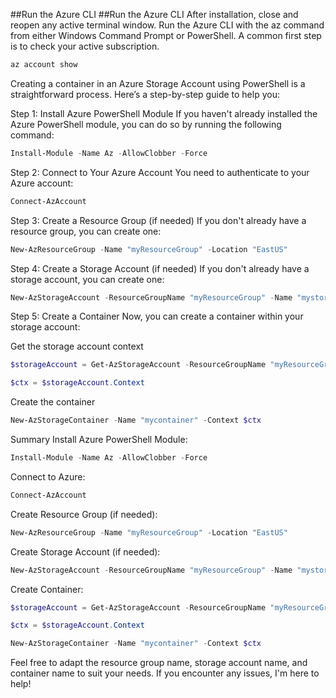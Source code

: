 ##Run the Azure CLI 
##Run the Azure CLI After installation, close and reopen any active terminal window. Run the Azure CLI with the az command from either Windows Command Prompt or PowerShell. A common first step is to check your active subscription. 
```powershell
az account show
```
Creating a container in an Azure Storage Account using PowerShell is a straightforward process. Here’s a step-by-step guide to help you:

Step 1: Install Azure PowerShell Module If you haven't already installed the Azure PowerShell module, you can do so by running the following command:
```powershell
Install-Module -Name Az -AllowClobber -Force 
```
Step 2: Connect to Your Azure Account You need to authenticate to your Azure account:
```powershell
Connect-AzAccount 
```
Step 3: Create a Resource Group (if needed) If you don't already have a resource group, you can create one:
```powershell
New-AzResourceGroup -Name "myResourceGroup" -Location "EastUS" 
```
Step 4: Create a Storage Account (if needed) If you don't already have a storage account, you can create one:
```powershell
New-AzStorageAccount -ResourceGroupName "myResourceGroup" -Name "mystorageaccount" -Location "EastUS" -SkuName "Standard_LRS"
```
Step 5: Create a Container Now, you can create a container within your storage account:

Get the storage account context
```powershell
$storageAccount = Get-AzStorageAccount -ResourceGroupName "myResourceGroup" -Name "mystorageaccount"
```
```powershell
$ctx = $storageAccount.Context
```
Create the container
```powershell
New-AzStorageContainer -Name "mycontainer" -Context $ctx
```
Summary Install Azure PowerShell Module:
```powershell
Install-Module -Name Az -AllowClobber -Force 
```
Connect to Azure: 
```powershell
Connect-AzAccount 
```
Create Resource Group (if needed): 
```powershell
New-AzResourceGroup -Name "myResourceGroup" -Location "EastUS" 
```
Create Storage Account (if needed): 
```powershell
New-AzStorageAccount -ResourceGroupName "myResourceGroup" -Name "mystorageaccount" -Location "EastUS" -SkuName "Standard_LRS" 
```
Create Container:
```powershell
$storageAccount = Get-AzStorageAccount -ResourceGroupName "myResourceGroup" -Name "mystorageaccount" 
```
```powershell
$ctx = $storageAccount.Context 
```
```powershell
New-AzStorageContainer -Name "mycontainer" -Context $ctx 
```

Feel free to adapt the resource group name, storage account name, and container name to suit your needs. If you encounter any issues, I'm here to help!
